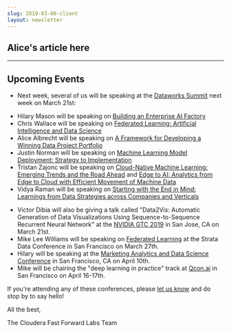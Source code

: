 ```yaml
---
slug: 2019-03-08-client
layout: newsletter
---
```


## Alice's article here


---

## Upcoming Events

* Next week, several of us will be speaking at the [Dataworks Summit](https://dataworkssummit.com/barcelona-2019/) next week on March 21st:
 -  Hilary Mason will be speaking on [Building an Enterprise AI Factory](https://dataworkssummit.com/barcelona-2019/keynote/8410/)
 - Chris Wallace will be speaking on [Federated Learning: Artificial Intelligence and Data Science](https://dataworkssummit.com/barcelona-2019/session/federated-learning-artificial-intelligence-and-data-science/)
 - Alice Albrecht will be speaking on [A Framework for Developing a Winning Data Project Portfolio](https://dataworkssummit.com/barcelona-2019/session/a-framework-for-developing-a-winning-data-project-portfolio/)
 - Justin Norman will be speaking on [Machine Learning Model Deployment: Strategy to Implementation](https://dataworkssummit.com/barcelona-2019/session/machine-learning-model-deployment-strategy-to-implementation-2/)
 - Tristan Zajonc will be speaking on [Cloud-Native Machine Learning: Emerging Trends and the Road Ahead](https://dataworkssummit.com/barcelona-2019/session/cloud-native-machine-learning-emerging-trends-and-road-ahead/) and [Edge to AI: Analytics from Edge to Cloud with Efficient Movement of Machine Data](https://dataworkssummit.com/barcelona-2019/session/edge-to-ai-analytics-from-edge-to-cloud-with-efficient-movement-of-machine-data/)
 - Vidya Raman will be speaking on [Starting with the End in Mind: Learnings from Data Strategies across Companies and Verticals](https://dataworkssummit.com/barcelona-2019/session/starting-with-the-end-in-mind-learnings-from-data-strategies-across-companies-and-verticals/)
* Victor Dibia will also be giving a talk called "Data2Vis: Automatic Generation of Data Visualizations Using Sequence-to-Sequence Recurrent Neural Network" at the [NVIDIA GTC 2019](https://www.nvidia.com/en-us/gtc/) in San Jose, CA on March 21st. 
* Mike Lee Williams will be speaking on [Federated Learning](https://conferences.oreilly.com/strata/strata-ca/public/schedule/detail/72661) at the Strata Data Conference in San Francisco on March 27th.
* Hilary will be speaking at the [Marketing Analytics and Data Science Conference](https://marketing.knect365.com/marketing-analytics-data-science/) in San Francisco, CA on April 10th.
* Mike will be chairing the "deep learning in practice" track at [Qcon.ai](https://qcon.ai/) in San Francisco on April 16-17th.

If you're attending any of these conferences, please [let us know](mailto:cffl@cloudera.com) and do stop by to say hello! 

All the best,

The Cloudera Fast Forward Labs Team